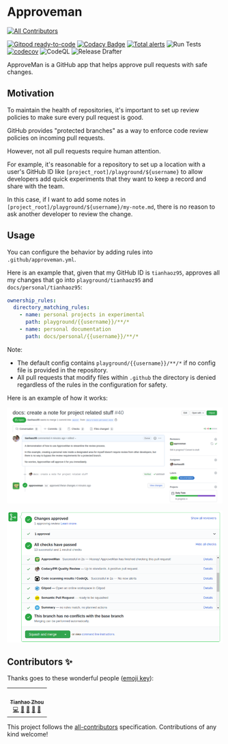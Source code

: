 # Approveman
<!-- ALL-CONTRIBUTORS-BADGE:START - Do not remove or modify this section -->
[![All Contributors](https://img.shields.io/badge/all_contributors-1-orange.svg?style=flat-square)](#contributors-)
<!-- ALL-CONTRIBUTORS-BADGE:END -->

[![Gitpod ready-to-code](https://img.shields.io/badge/Gitpod-ready--to--code-blue?logo=gitpod)](https://gitpod.io/#https://github.com/tianhaoz95/approveman)
[![Codacy Badge](https://app.codacy.com/project/badge/Grade/28428cd8486b4ac998d7a2a83fe0c3ff)](https://www.codacy.com/manual/tianhaoz/approveman?utm_source=github.com&utm_medium=referral&utm_content=tianhaoz95/approveman&utm_campaign=Badge_Grade)
[![Total alerts](https://img.shields.io/lgtm/alerts/g/tianhaoz95/approveman.svg?logo=lgtm&logoWidth=18)](https://lgtm.com/projects/g/tianhaoz95/approveman/alerts/)
![Run Tests](https://github.com/tianhaoz95/approveman/workflows/Run%20Tests/badge.svg?branch=master)
[![codecov](https://codecov.io/gh/tianhaoz95/approveman/branch/master/graph/badge.svg)](https://codecov.io/gh/tianhaoz95/approveman)
![CodeQL](https://github.com/tianhaoz95/approveman/workflows/CodeQL/badge.svg?branch=master)
![Release Drafter](https://github.com/tianhaoz95/approveman/workflows/Release%20Drafter/badge.svg?branch=master)

ApproveMan is a GitHub app that helps approve pull requests with safe changes.

## Motivation

To maintain the health of repositories, it's important to set up review policies to make sure every pull request is good.

GitHub provides "protected branches" as a way to enforce code review policies on incoming pull requests.

However, not all pull requests require human attention.

For example, it's reasonable for a repository to set up a location with a user's GitHub ID like `[project_root]/playground/${username}` to allow developers add quick experiments that they want to keep a record and share with the team.

In this case, if I want to add some notes in `[project_root]/playground/${username}/my-note.md`, there is no reason to ask another developer to review the change.

## Usage

You can configure the behavior by adding rules into `.github/approveman.yml`.

Here is an example that, given that my GitHub ID is `tianhaoz95`, approves all my changes that go into `playground/tianhaoz95` and `docs/personal/tianhaoz95`:

```yml
ownership_rules:
  directory_matching_rules:
    - name: personal projects in experimental
      path: playground/{{username}}/**/*
    - name: personal documentation
      path: docs/personal/{{username}}/**/*
```

Note:

-   The default config contains `playground/{{username}}/**/*` if no config file is provided in the repository.
-   All pull requests that modify files within `.github` the directory is denied regardless of the rules in the configuration for safety.

Here is an example of how it works:

![approval demo](https://raw.githubusercontent.com/tianhaoz95/approveman/master/docs/asset/screenshots/approval.png)

![check status demo](https://raw.githubusercontent.com/tianhaoz95/approveman/master/docs/asset/screenshots/check_status.png)

## Contributors ✨

Thanks goes to these wonderful people ([emoji key](https://allcontributors.org/docs/en/emoji-key)):

<!-- ALL-CONTRIBUTORS-LIST:START - Do not remove or modify this section -->
<!-- prettier-ignore-start -->
<!-- markdownlint-disable -->
<table>
  <tr>
    <td align="center"><a href="https://tianhaoz.com"><img src="https://avatars3.githubusercontent.com/u/16887772?v=4" width="100px;" alt=""/><br /><sub><b>Tianhao Zhou</b></sub></a><br /><a href="https://github.com/tianhaoz95/approveman/commits?author=tianhaoz95" title="Code">💻</a> <a href="https://github.com/tianhaoz95/approveman/issues?q=author%3Atianhaoz95" title="Bug reports">🐛</a> <a href="#blog-tianhaoz95" title="Blogposts">📝</a> <a href="https://github.com/tianhaoz95/approveman/commits?author=tianhaoz95" title="Documentation">📖</a> <a href="#design-tianhaoz95" title="Design">🎨</a></td>
  </tr>
</table>

<!-- markdownlint-enable -->
<!-- prettier-ignore-end -->
<!-- ALL-CONTRIBUTORS-LIST:END -->

This project follows the [all-contributors](https://github.com/all-contributors/all-contributors) specification. Contributions of any kind welcome!